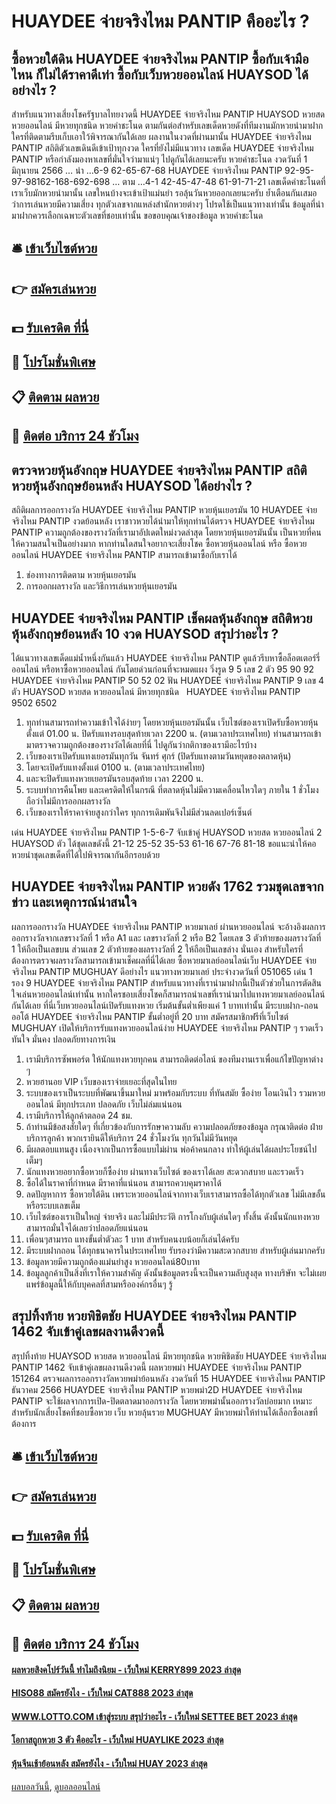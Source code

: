 # HUAYDEE จ่ายจริงไหม PANTIP คืออะไร ?
## ซื้อหวยใต้ดิน HUAYDEE จ่ายจริงไหม PANTIP ซื้อกับเจ้ามือไหน ก็ไม่ได้ราคาดีเท่า ซื้อกับเว็บหวยออนไลน์ HUAYSOD ได้อย่างไร ?
สำหรับแนวทางเสี่ยงโชครัฐบาลไทยงวดนี้ HUAYDEE จ่ายจริงไหม PANTIP HUAYSOD หวยสด หวยออนไลน์ มีหวยทุกชนิด หวยคำชะโนด ตามกันต่อสำหรับเลขเด็ดหวยดังที่ทีมงานมักหวยนำมาฝาก ใครที่ติดตามรีบเก็บเอาใว้พิจารณากันใด้เลย ผลงานในงวดที่ผ่านมานั้น HUAYDEE จ่ายจริงไหม PANTIP สถิติตัวเลขเดินดีเข้าเป้าทุกงวด ใครที่ยังไม่มีแนวทาง เลขเด็ด HUAYDEE จ่ายจริงไหม PANTIP หรือกำลังมองหาเลขที่มั่นใจว่ามาแน่ๆ ไปดูกันได้เลยนะครับ
หวยคำชะโนด งวดวันที่ 1 มิถุนายน 2566
… นำ …6-9
62-65-67-68 HUAYDEE จ่ายจริงไหม PANTIP 92-95-97-98162-168-692-698
… ตาม …4-1
42-45-47-48 61-91-71-21
เลขเด็ดคำชะโนดที่เราเว็บมักหวยนำมานั้น เลขใหนบ้างจะเข้าเป้าแม่นยำ รอลุ้นวันหวยออกเลยนะครับ ย้ำเตือนกันเสมอว่าการเล่นหวยมีความเสี่ยง ทุกตัวเลขจากแหล่งสำนักหวยต่างๆ โปรดใช้เป็นแนวทางเท่านั้น ข้อมูลที่นำมาฝากควรเลือกเฉพาะตัวเลขที่ชอบเท่านั้น ขอขอบคุณเจ้าของข้อมูล หวยคำชะโนด

## 🛎 [เข้าเว็บไซต์หวย](https://bit.ly/3BG5bNw)
## 👉 [สมัครเล่นหวย](https://bit.ly/3BG5bNw)
## 💵 [รับเครดิต ที่นี่](https://bit.ly/3C3mvgS)
## 👑 [โปรโมชั่นพิเศษ](https://bit.ly/3C3mvgS)
## 📋 [ติดตาม ผลหวย](https://bit.ly/3C3mvgS)
## 📱 [ติดต่อ บริการ 24 ชัวโมง](https://bit.ly/3C3mvgS)

## ตรวจหวยหุ้นอังกฤษ HUAYDEE จ่ายจริงไหม PANTIP สถิติหวยหุ้นอังกฤษย้อนหลัง HUAYSOD ได้อย่างไร ?
สถิติผลการออกรางวัล HUAYDEE จ่ายจริงไหม PANTIP หวยหุ้นเยอรมัน 10 HUAYDEE จ่ายจริงไหม PANTIP งวดย้อนหลัง เราชาวหวยได้นำมาให้ทุกท่านได้ตรวจ HUAYDEE จ่ายจริงไหม PANTIP ความถูกต้องของรางวัลที่เรามาอัปเดตใหม่งวดล่าสุด โดยหวยหุ้นเยอรมันนั้น เป็นหวยที่คนให้ความสนใจเป็นอย่างมาก หากท่านใดสนใจอยากจะเสี่ยงโชค ซื้อหวยหุ้นออนไลน์ หรือ ซื้อหวยออนไลน์ HUAYDEE จ่ายจริงไหม PANTIP สามารถเข้ามาซื้อกับเราได้
1. ช่องทางการติดตาม หวยหุ้นเยอรมัน
2. การออกผลรางวัล และวิธีการเล่นหวยหุ้นเยอรมัน

## HUAYDEE จ่ายจริงไหม PANTIP เช็คผลหุ้นอังกฤษ สถิติหวยหุ้นอังกฤษย้อนหลัง 10 งวด HUAYSOD สรุปว่าอะไร ?
ได้แนวทางเลขเด็ดแม่น้ำหนึ่งกันแล้ว HUAYDEE จ่ายจริงไหม PANTIP ดูแล้วรีบหาซื้อล็อตเตอร์รี่ออนไลน์ หรือหาซื้อหวยออนไลน์ กันโดยด่วนก่อนที่จะหมดแผง
วิ่งรูด 9 5
เลข 2 ตัว 95 90 92 HUAYDEE จ่ายจริงไหม PANTIP 50 52 02
ฟัน HUAYDEE จ่ายจริงไหม PANTIP 9
เลข 4 ตัว HUAYSOD หวยสด หวยออนไลน์ มีหวยทุกชนิด   HUAYDEE จ่ายจริงไหม PANTIP         9502 6502
1. ทุกท่านสามารถทำความเข้าใจได้ง่ายๆ โดยหวยหุ้นเยอรมันนั้น เว็บไซต์ของเราเปิดรับซื้อหวยหุ้นตั้งแต่ 01.00 น. ปิดรับแทงรอบสุดท้ายเวลา 2200 น. (ตามเวลาประเทศไทย) ท่านสามารถเข้ามาตรวจความถูกต้องของรางวัลได้เลยที่นี่ ไปดูกันว่ากติกาของเรามีอะไรบ้าง
2. เว็บของเราเปิดรับแทงเยอรมันทุกวัน จันทร์ ศุกร์ (ปิดรับแทงตามวันหยุดของตลาดหุ้น)
3. โดยจะเปิดรับแทงตั้งแต่ 0100 น. (ตามเวลาประเทศไทย)
4. และจะปิดรับแทงหวยเยอรมันรอบสุดท้าย เวลา 2200 น.
5. ระบบทำการคืนโพย และเครดิตให้ในกรณี ที่ตลาดหุ้นไม่มีความเคลื่อนไหวใดๆ ภายใน 1 ชั่วโมง ถือว่าไม่มีการออกผลรางวัล
6. เว็บของเราให้ราคาจ่ายสูงกว่าใคร ทุกการเดิมพันจึงไม่มีส่วนลดเปอร์เซ็นต์

เด่น HUAYDEE จ่ายจริงไหม PANTIP 1-5-6-7 จับเข้าคู่ HUAYSOD หวยสด หวยออนไลน์ 2 HUAYSOD ตัว ได้ชุดเลขดังนี้
21-12
25-52
35-53
61-16
67-76
81-18
ขอแนะนำให้คอหวยนำชุดเลขเด็ดที่ได้ไปพิจารณากันอีกรอบด้วย

## HUAYDEE จ่ายจริงไหม PANTIP หวยดัง 1762 รวมชุดเลขจากข่าว และเหตุการณ์น่าสนใจ
ผลการออกรางวัล HUAYDEE จ่ายจริงไหม PANTIP หวยมาเลย์ ผ่านหวยออนไลน์ จะอ้างอิงผลการออกรางวัลจากเลขรางวัลที่ 1 หรือ A1 และ เลขรางวัลที่ 2 หรือ B2 โดยเลข 3 ตัวท้ายของผลรางวัลที่ 1 ให้ถือเป็นเลขบน ส่วนเลข 2 ตัวท้ายของผลรางวัลที่ 2 ให้ถือเป็นเลขล่าง นั่นเอง สำหรับใครที่ต้องการตรวจผลรางวัลสามารถเข้ามาเช็คผลที่นี่ได้เลย
ซื้อหวยมาเลย์ออนไลน์เว็บ HUAYDEE จ่ายจริงไหม PANTIP MUGHUAY ดีอย่างไร
แนวทางหวยมาเลย์ ประจำงวดวันที่ 051065 เด่น 1 รอง 9 HUAYDEE จ่ายจริงไหม PANTIP สำหรับแนวทางที่เรานำมาฝากนี้เป็นตัวช่วยในการตัดสินใจเล่นหวยออนไลน์เท่านั้น หากใครชอบเสี่ยงโชคก็สามารถนำเลขที่เรานำมาไปแทงหวยมาเลย์ออนไลน์กันได้เลย ที่นี่เว็บหวยออนไลน์เปิดรับแทงหวย เริ่มต้นขั้นต่ำเพียงแค่ 1 บาทเท่านั้น มีระบบฝาก-ถอนออโต้ HUAYDEE จ่ายจริงไหม PANTIP ขั้นต่ำอยู่ที่ 20 บาท สมัครสมาชิกฟรีที่เว็บไซต์ MUGHUAY เปิดให้บริการรับแทงหวยออนไลน์ง่าย HUAYDEE จ่ายจริงไหม PANTIP ๆ รวดเร็วทันใจ มั่นคง ปลอดภัยทางการเงิน
1. เรามีบริการซัพพอร์ต ให้นักแทงหวยทุกคน สามารถติดต่อไลน์ ของทีมงานเราเพื่อแก้ไขปัญหาต่าง ๆ
2. หวยฮานอย VIP เว็บของเราจ่ายเยอะที่สุดในไทย
3. ระบบของเราเป็นระบบที่พัฒนาขึ้นมาใหม่ มาพร้อมกับระบบ ที่ทันสมัย ซื้อง่าย โอนเงินไว รวมหวยออนไลน์ มีทุกประเภท ปลอดภัย เว็บไม่ล่มแน่นอน
4. เรามีบริการให้ลูกค้าตลอด 24 ชม.
5. ถ้าท่านมีข้อสงสัยใดๆ ที่เกี่ยวข้องกับการรักษาความลับ ความปลอดภัยของข้อมูล กรุณาติดต่อ ฝ่ายบริการลูกค้า พวกเรายินดีให้บริการ 24 ชั่วโมงวัน ทุกวันไม่มีวันหยุด
6. มีผลตอบแทนสูง เนื่องจากเป็นการซื้อแบบไม่ผ่าน พ่อค้าคนกลาง ทำให้ผู้เล่นได้ผลประโยชน์ไปเต็มๆ
7. นักแทงหวยอยากซื้อหวยก็ซื้อง่าย ผ่านทางเว็บไซต์ ของเราได้เลย สะดวกสบาย และรวดเร็ว
8. ซื้อได้ในราคาที่กำหนด มีราคาที่แน่นอน สามารถควบคุมราคาได้
9. ลดปัญหาการ ซื้อหวยใต้ดิน เพราะหวยออนไลน์จากทางเว็บเราสามารถซื้อได้ทุกตัวเลข ไม่มีเลขอั้น หรือระบบเลขเต็ม
10. เว็บไซต์ของเราเป็นใหญ่ จ่ายจริง และไม่มีประวัติ การโกงกับผู้เล่นใดๆ ทั้งสิ้น ดังนั้นนักแทงหวยสามารถมั่นใจได้เลยว่าปลอดภัยแน่นอน
11. เพื่อนๆสามารถ แทงขั้นต่ำตัวละ 1 บาท สำหรับคนงบน้อยก็เล่นได้ครับ
12. มีระบบฝากถอน ได้ทุกธนาคารในประเทศไทย รับรองว่ามีความสะดวกสบาย สำหรับผู้เล่นมากครับ
13. ข้อมูลหวยมีความถูกต้องแม่นยำสูง หวยออนไลน์80บาท
14. ข้อมูลลูกค้าเป็นสิ่งที่เราให้ความสำคัญ ดังนั้นข้อมูลตรงนี้จะเป็นความลับสูงสุด ทางบริษัท จะไม่เผยแพร่ข้อมูลนี้ให้กับบุคคลที่สามหรือองค์กรอื่นๆ รู้

## สรุปทิ้งท้าย หวยพิชิตชัย HUAYDEE จ่ายจริงไหม PANTIP 1462 จับเข้าคู่เลขผลงานดีงวดนี้
สรุปทิ้งท้าย HUAYSOD หวยสด หวยออนไลน์ มีหวยทุกชนิด หวยพิชิตชัย HUAYDEE จ่ายจริงไหม PANTIP 1462 จับเข้าคู่เลขผลงานดีงวดนี้ ผลหวยพม่า HUAYDEE จ่ายจริงไหม PANTIP 151264 ตรวจผลการออกรางวัลหวยพม่าย้อนหลัง งวดวันที่ 15 HUAYDEE จ่ายจริงไหม PANTIP ธันวาคม 2566 HUAYDEE จ่ายจริงไหม PANTIP หวยพม่า2D HUAYDEE จ่ายจริงไหม PANTIP จะใช้ผลจากการเปิด-ปิดตลาดมาออกรางวัล โดยหวยพม่านั้นออกรางวัลบ่อยมาก เหมาะสำหรับนักเสี่ยงโชคที่ชอบซื้อหวย เว็บ หวยลุ้นรวย MUGHUAY มีหวยพม่าให้ท่านได้เลือกซื้อเลขที่ต้องการ

## 🛎 [เข้าเว็บไซต์หวย](https://bit.ly/3BG5bNw)
## 👉 [สมัครเล่นหวย](https://bit.ly/3BG5bNw)
## 💵 [รับเครดิต ที่นี่](https://bit.ly/3C3mvgS)
## 👑 [โปรโมชั่นพิเศษ](https://bit.ly/3C3mvgS)
## 📋 [ติดตาม ผลหวย](https://bit.ly/3C3mvgS)
## 📱 [ติดต่อ บริการ 24 ชัวโมง](https://bit.ly/3C3mvgS)

#### [ผลหวยสิงคโปร์วันนี้ ทำไมถึงนิยม - เว็บใหม่ KERRY899 2023 ล่าสุด](https://atom.io/themes/ผลหวยสิงคโปร์วันนี้%20ทำไมถึงนิยม%20-%20เว็บใหม่%20kerry899%202023%20ล่าสุด)
#### [HISO88 สมัครยังไง - เว็บใหม่ CAT888 2023 ล่าสุด](https://atom.io/themes/hiso88%20สมัครยังไง%20-%20เว็บใหม่%20cat888%202023%20ล่าสุด)
#### [WWW.LOTTO.COM เข้าสู่ระบบ สรุปว่าอะไร - เว็บใหม่ SETTEE BET 2023 ล่าสุด](https://atom.io/themes/www.lotto.com%20เข้าสู่ระบบ%20สรุปว่าอะไร%20-%20เว็บใหม่%20settee%20bet%202023%20ล่าสุด)
#### [โอกาสถูกหวย 3 ตัว คืออะไร - เว็บใหม่ HUAYLIKE 2023 ล่าสุด](https://atom.io/themes/โอกาสถูกหวย%203%20ตัว%20คืออะไร%20-%20เว็บใหม่%20huaylike%202023%20ล่าสุด)
#### [หุ้นจีนเช้าย้อนหลัง สมัครยังไง - เว็บใหม่ HUAY 2023 ล่าสุด](https://atom.io/themes/หุ้นจีนเช้าย้อนหลัง%20สมัครยังไง%20-%20เว็บใหม่%20huay%202023%20ล่าสุด)

[ผลบอลวันนี้](https://siamsport.tv "ผลบอลวันนี้"), [ดูบอลออนไลน์](https://siamsport.tv/ดูบอลสด "ดูบอลออนไลน์")